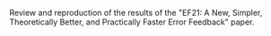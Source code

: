 Review and reproduction of the results of the "EF21: A New, Simpler, Theoretically Better, and Practically Faster Error Feedback" paper.
